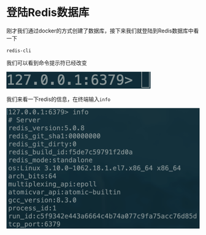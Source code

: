 # 登陆Redis数据库

刚才我们通过docker的方式创建了数据库，接下来我们就登陆到Redis数据库中看一下

```text
redis-cli
```

我们可以看到命令提示符已经改变

![](.gitbook/assets/image%20%286%29.png)

我们来看一下redis的信息，在终端输入`info`

![](.gitbook/assets/image%20%2822%29.png)

